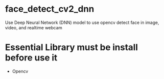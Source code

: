 # face_detect_cv2_dnn
Use Deep Neural Network (DNN) model to use opencv detect face in image, video, and realtime webcam

# Essential Library must be install before use it
- Opencv
